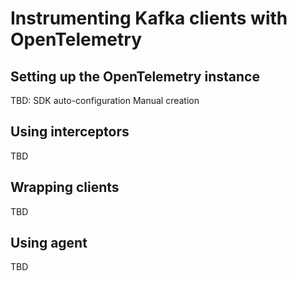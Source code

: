 # Instrumenting Kafka clients with OpenTelemetry

## Setting up the OpenTelemetry instance

TBD: 
SDK auto-configuration
Manual creation

## Using interceptors

TBD

## Wrapping clients

TBD

## Using agent

TBD